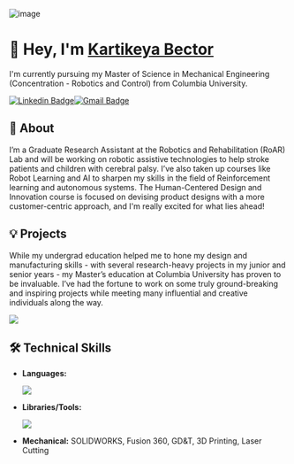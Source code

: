 ![image](https://user-images.githubusercontent.com/42842606/205166466-e4f5057f-9df0-43a0-b622-1e6eab2a73f7.png)

# 👋 Hey, I'm [Kartikeya Bector](https://www.kartikeyabector.com/)
I'm currently pursuing my Master of Science in Mechanical Engineering (Concentration - Robotics and Control) from Columbia University.

[![Linkedin Badge](https://img.shields.io/badge/-Kartikeya%20Bector-blue?style=flat-square&logo=Linkedin&logoColor=white&link=https://www.linkedin.com/in/kartikeya-b/)](https://www.linkedin.com/in/kartikeya-b/)[![Gmail Badge](https://img.shields.io/badge/-kb3238@columbia.edu-c14438?style=flat-square&logo=Gmail&logoColor=white&link=mailto:kb3238@columbia.edu)](mailto:kb3238@columbia.edu)

## 📖 About
I’m a Graduate Research Assistant at the Robotics and Rehabilitation (RoAR) Lab and will be working on robotic assistive technologies to help stroke patients and children with cerebral palsy.
I’ve also taken up courses like Robot Learning and AI to sharpen my skills in the field of Reinforcement learning and autonomous systems. The Human-Centered Design and Innovation course is focused on devising product designs with a more customer-centric approach, and I'm really excited for what lies ahead!
## 💡 Projects
While my undergrad education helped me to hone my design and manufacturing skills - with several research-heavy projects in my junior and senior years - my Master’s education at Columbia University has proven to be invaluable. I’ve had the fortune to work on some truly ground-breaking and inspiring projects while meeting many influential and creative individuals along the way.

<a href="https://www.kartikeyabector.com/?pgid=kw1mdajc-f4e9c518-1e75-4c04-a415-390d8bafe30b">
<img src="https://www.nasa.gov/sites/all/themes/custom/nasatwo/images/nasa-logo.svg">
</a> 

## 🛠️ Technical Skills
- **Languages:**

  <a href="https://skillicons.dev">
    <img src="https://skillicons.dev/icons?i=python,matlab,cpp,cs,c,kotlin" />
  </a>
- **Libraries/Tools:**

  <a href="https://skillicons.dev">
    <img src="https://skillicons.dev/icons?i=aws,flask,mongodb,androidstudio,unity,linux" />
  </a>
- **Mechanical:** SOLIDWORKS, Fusion 360, GD&T, 3D Printing, Laser Cutting
